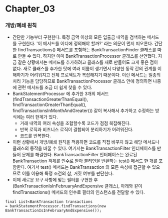 Chapter_03
============
### 개방/폐쇄 원칙
- 간단한 기능부터 구현한다. 특정 금액 이상의 모든 입출금 내역을 검색하는 메서드를 구현한다. '이 메서드를 어디에 정의해야
할까?' 라는 의문이 먼저 떠오른다. 간단한 findTransactions() 메서드를 포함하는 BankTransactionFinder 클래스를 따로 만들 수
있다. 하지만 이미 BankTransactionProcessor 클래스를 선언했다. 지금 같은 상황에서는 메서드를 추가하려고 클래스를 새로
만들어도 크게 좋은 점이 없다. 새로 클래스를 추가한 탓에 여러 이름이 생기면서 다양한 동작 간의 관계를 이해하기가 어려워지고
전체 프로젝트가 복잡해지기 때문이다. 이런 메서드는 일종의 처리 기능을 담당하므로 BankTransactionProcessor 클래스 안에
정의하면 나중에 관련 메서드를 조금 더 쉽게 찾을 수 있다.
- BankStatementProcessor 에 추가한 3개의 메서드 (findTransactionGreaterThanEqual(), findTransactionGreaterThanEqual(), 
findTransactionsInMonthAndGreater()) 같이 복사해서 추가하고 수정하는 방식에는 여러 한계가 있다.
  * 거래 내역의 여러 속성을 조합할수록 코드가 점점 복잡해진다.
  * 반복 로직과 비즈니스 로직이 결합되어 분리하기가 어려워진다.
  * 코드를 반복한다.
- 이런 상황에서 개방/폐쇄 원칙을 적용하면 코드를 직접 바꾸지 않고 해당 메서드나 클래스의 동작을 바꿀 수 있다.
여기서는 BankTransactionFilter 인터페이스를 만들어 문제를 해결한다. BankTransactionFilter 인터페이스는 완료된
BankTransaction 객체를 인수로 받아 불리언을 반환하는 test() 메서드 한 개를 포함한다. 여기서 test() 메서드는
BankTransaction 의 모든 속성에 접근할 수 있으므로 이를 이용해 특정 조건의 참, 거짓 여부를 판단한다.
- 이제 새로운 요구 사항에 맞는 필터를 구현한 후(BankTransactionIsInFebruaryAndExpensive 클래스), 아래와 같이 
findTransactions() 메서드의 인수로 필터의 인스턴스를 전달할 수 있다.
```
final List<BankTransaction transactions 
= bankStatementProcessor.findTransactions(new BankTransactionIsInFebruaryAndExpensive());
```
